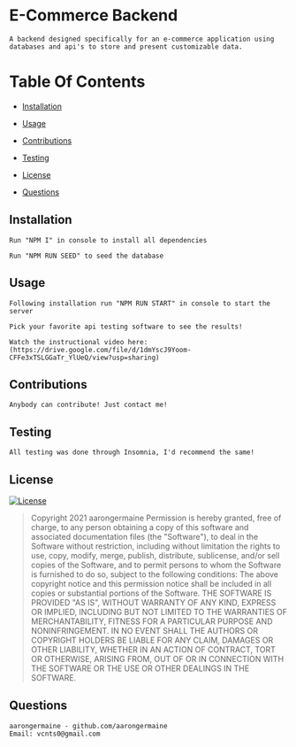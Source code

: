 # E-Commerce Backend

    A backend designed specifically for an e-commerce application using databases and api's to store and present customizable data.

# Table Of Contents

- [Installation](##=installation)

- [Usage](##=usage)

- [Contributions](##=contributions)

- [Testing](##=testing)

- [License](##=license)

- [Questions](##=questions)

## Installation

    Run "NPM I" in console to install all dependencies

    Run "NPM RUN SEED" to seed the database

## Usage

    Following installation run "NPM RUN START" in console to start the server

    Pick your favorite api testing software to see the results!

    Watch the instructional video here: (https://drive.google.com/file/d/1dmYscJ9Yoom-CFFe3xTSLGGaTr_YlUeQ/view?usp=sharing)

## Contributions

    Anybody can contribute! Just contact me!

## Testing

    All testing was done through Insomnia, I'd recommend the same!

## License

[![License](https://img.shields.io/badge/License-MIT-yellow.svg)](https://opensource.org/licenses/MIT)

> Copyright 2021 aarongermaine
> Permission is hereby granted, free of charge, to any person obtaining a copy of this software and associated documentation files (the "Software"), to deal in the Software without restriction, including without limitation the rights to use, copy, modify, merge, publish, distribute, sublicense, and/or sell copies of the Software, and to permit persons to whom the Software is furnished to do so, subject to the following conditions:
> The above copyright notice and this permission notice shall be included in all copies or substantial portions of the Software.
> THE SOFTWARE IS PROVIDED "AS IS", WITHOUT WARRANTY OF ANY KIND, EXPRESS OR IMPLIED, INCLUDING BUT NOT LIMITED TO THE WARRANTIES OF MERCHANTABILITY, FITNESS FOR A PARTICULAR PURPOSE AND NONINFRINGEMENT. IN NO EVENT SHALL THE AUTHORS OR COPYRIGHT HOLDERS BE LIABLE FOR ANY CLAIM, DAMAGES OR OTHER LIABILITY, WHETHER IN AN ACTION OF CONTRACT, TORT OR OTHERWISE, ARISING FROM, OUT OF OR IN CONNECTION WITH THE SOFTWARE OR THE USE OR OTHER DEALINGS IN THE SOFTWARE.

## Questions

    aarongermaine - github.com/aarongermaine
    Email: vcnts0@gmail.com
